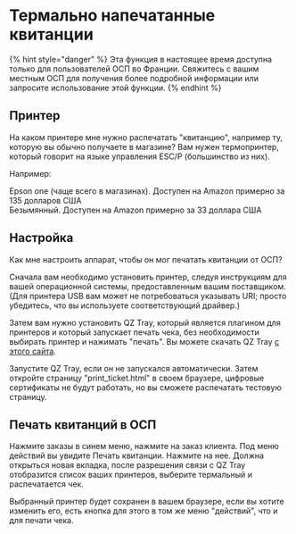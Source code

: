 # Термально напечатанные квитанции

{% hint style="danger" %}
Эта функция в настоящее время доступна только для пользователей ОСП во Франции. Свяжитесь с вашим местным ОСП для получения более подробной информации или запросите использование этой функции.
{% endhint %}

## Принтер

На каком принтере мне нужно распечатать "квитанцию", например ту, которую вы обычно получаете в магазине? Вам нужен термопринтер, который говорит на языке управления ESC/P \(большинство из них\).

Например:

Epson one \(чаще всего в магазинах\). Доступен на Amazon примерно за 135 долларов США  
Безымянный. Доступен на Amazon примерно за 33 доллара США

## Настройка

Как мне настроить аппарат, чтобы он мог печатать квитанции от ОСП?

Сначала вам необходимо установить принтер, следуя инструкциям для вашей операционной системы, предоставленным вашим поставщиком. \(Для принтера USB вам может не потребоваться указывать URI; просто убедитесь, что вы используете соответствующий драйвер.\)

Затем вам нужно установить QZ Tray, который является плагином для принтеров и который запускает печать чека, без необходимости выбирать принтер и нажимать "печать". Вы можете скачать QZ Tray [с этого сайта](https://qz.io/download/#).

Запустите QZ Tray, если он не запускался автоматически. Затем откройте страницу "print\_ticket.html" в своем браузере, цифровые сертификаты не будут работать, но вы сможете распечатать тестовую страницу.

## Печать квитанций в ОСП

Нажмите заказы в синем меню, нажмите на заказ клиента. Под меню действий вы увидите Печать квитанции. Нажмите на нее. Должна открыться новая вкладка, после разрешения связи с QZ Tray отобразится список ваших принтеров, выберите термальный и распечатается чек.

Выбранный принтер будет сохранен в вашем браузере, если вы хотите изменить его, есть кнопка для этого в том же меню "действий", что и для печати чека.

